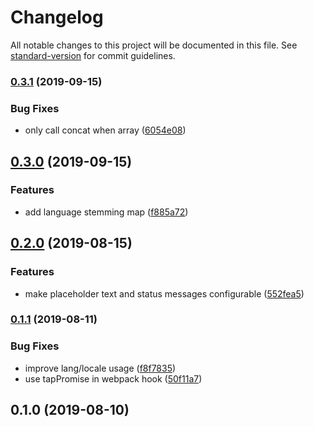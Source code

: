 # Changelog

All notable changes to this project will be documented in this file. See [standard-version](https://github.com/conventional-changelog/standard-version) for commit guidelines.

### [0.3.1](https://github.com/nuxt-community/lunr-module/compare/v0.3.0...v0.3.1) (2019-09-15)


### Bug Fixes

* only call concat when array ([6054e08](https://github.com/nuxt-community/lunr-module/commit/6054e08))

## [0.3.0](https://github.com/nuxt-community/lunr-module/compare/v0.2.0...v0.3.0) (2019-09-15)


### Features

* add language stemming map ([f885a72](https://github.com/nuxt-community/lunr-module/commit/f885a72))

## [0.2.0](https://github.com/nuxt-community/lunr-module/compare/v0.1.1...v0.2.0) (2019-08-15)


### Features

* make placeholder text and status messages configurable ([552fea5](https://github.com/nuxt-community/lunr-module/commit/552fea5))

### [0.1.1](https://github.com/nuxt-community/lunr-module/compare/v0.1.0...v0.1.1) (2019-08-11)


### Bug Fixes

* improve lang/locale usage ([f8f7835](https://github.com/nuxt-community/lunr-module/commit/f8f7835))
* use tapPromise in webpack hook ([50f11a7](https://github.com/nuxt-community/lunr-module/commit/50f11a7))

## 0.1.0 (2019-08-10)
